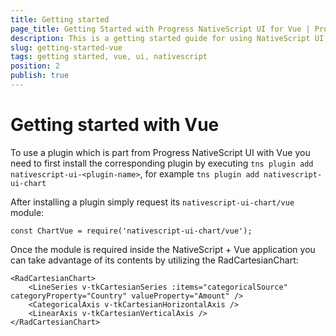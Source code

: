 ```yaml
---
title: Getting started
page_title: Getting Started with Progress NativeScript UI for Vue | Progress NativeScript UI Documentation
description: This is a getting started guide for using NativeScript UI with Vue
slug: getting-started-vue
tags: getting started, vue, ui, nativescript
position: 2
publish: true
---
```


# Getting started with Vue
To use a plugin which is part from Progress NativeScript UI with Vue you need to first install the corresponding plugin by executing `tns plugin add nativescript-ui-<plugin-name>`, for example `tns plugin add nativescript-ui-chart`

After installing a plugin simply request its `nativescript-ui-chart/vue` module:

```
const ChartVue = require('nativescript-ui-chart/vue');
```

Once the module is required inside the NativeScript + Vue application you can take advantage of its contents by utilizing the RadCartesianChart:

```
<RadCartesianChart>
    <LineSeries v-tkCartesianSeries :items="categoricalSource" categoryProperty="Country" valueProperty="Amount" />
    <CategoricalAxis v-tkCartesianHorizontalAxis />
    <LinearAxis v-tkCartesianVerticalAxis />
</RadCartesianChart>
```
